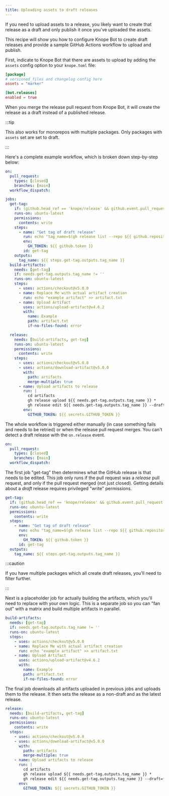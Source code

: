 ```yaml
---
title: Uploading assets to draft releases
---
```


If you need to upload assets to a release,
you likely want to create that release as a draft and only publish it once
you've uploaded the assets.

This recipe will show you how to configure Knope Bot to create draft releases
and provide a sample GitHub Actions workflow to upload and publish.

First, indicate to Knope Bot that there are assets to upload by adding the
`assets` config option to your `knope.toml` file:

```toml title="knope.toml"
[package]
# versioned_files and changelog config here
assets = "marker"

[bot.releases]
enabled = true
```

When you merge the release pull request from Knope Bot, it will create the
release as a draft instead of a published release.

:::tip

This also works for monorepos with multiple packages. Only packages with
`assets` set are set to draft.

:::

Here's a complete example workflow, which is broken down step-by-step below:

```yaml title=".github/workflows/release.yml"
on:
  pull_request:
    types: [closed]
    branches: [main]
  workflow_dispatch:

jobs:
  get-tag:
    if: (github.head_ref == 'knope/release' && github.event.pull_request.merged == true) || github.event_name == 'workflow_dispatch'
    runs-on: ubuntu-latest
    permissions:
      contents: write
    steps:
      - name: "Get tag of draft release"
        run: echo "tag_name=$(gh release list --repo ${{ github.repository }} --json 'isDraft,tagName' --jq '.[] | select(.isDraft) | .tagName')" >> $GITHUB_OUTPUT
        env:
          GH_TOKEN: ${{ github.token }}
        id: get-tag
    outputs:
      tag_name: ${{ steps.get-tag.outputs.tag_name }}
  build-artifacts:
    needs: [get-tag]
    if: needs.get-tag.outputs.tag_name != ''
    runs-on: ubuntu-latest
    steps:
      - uses: actions/checkout@v5.0.0
      - name: Replace Me with actual artifact creation
        run: echo "example artifact" >> artifact.txt
      - name: Upload Artifact
        uses: actions/upload-artifact@v4.6.2
        with:
          name: Example
          path: artifact.txt
          if-no-files-found: error

  release:
    needs: [build-artifacts, get-tag]
    runs-on: ubuntu-latest
    permissions:
      contents: write
    steps:
      - uses: actions/checkout@v5.0.0
      - uses: actions/download-artifact@v5.0.0
        with:
          path: artifacts
          merge-multiple: true
      - name: Upload artifacts to release
        run: |
          cd artifacts
          gh release upload ${{ needs.get-tag.outputs.tag_name }} *
          gh release edit ${{ needs.get-tag.outputs.tag_name }} --draft=false --latest
        env:
          GITHUB_TOKEN: ${{ secrets.GITHUB_TOKEN }}
```

The whole workflow is triggered either manually
(in case something fails and needs to be retried)
or when the release pull request merges.
You can't detect a draft release with the `on.release` event.

```yaml
on:
  pull_request:
    types: [closed]
    branches: [main]
  workflow_dispatch:
```

The first job "get-tag" then determines what the GitHub release is that needs
to be edited.
This job only runs if the pull request was a _release_ pull request,
and only if the pull request merged (not just closed).
Getting details about a _draft_ release requires privileged "write" permissions.

```yaml
get-tag:
  if: (github.head_ref == 'knope/release' && github.event.pull_request.merged == true) || github.event_name == 'workflow_dispatch'
  runs-on: ubuntu-latest
  permissions:
    contents: write
  steps:
    - name: "Get tag of draft release"
      run: echo "tag_name=$(gh release list --repo ${{ github.repository }} --json 'isDraft,tagName' --jq '.[] | select(.isDraft) | .tagName')" >> $GITHUB_OUTPUT
      env:
        GH_TOKEN: ${{ github.token }}
      id: get-tag
  outputs:
    tag_name: ${{ steps.get-tag.outputs.tag_name }}
```

:::caution

If you have multiple packages which all create draft releases, you'll need to
filter further.

:::

Next is a placeholder job for actually building the artifacts,
which you'll need to replace with your own logic.
This is a separate job so you can "fan out" with a matrix and build multiple
artifacts in parallel.

```yaml
build-artifacts:
  needs: [get-tag]
  if: needs.get-tag.outputs.tag_name != ''
  runs-on: ubuntu-latest
  steps:
    - uses: actions/checkout@v5.0.0
    - name: Replace Me with actual artifact creation
      run: echo "example artifact" >> artifact.txt
    - name: Upload Artifact
      uses: actions/upload-artifact@v4.6.2
      with:
        name: Example
        path: artifact.txt
        if-no-files-found: error
```

The final job downloads all artifacts uploaded in previous jobs and uploads them
to the release. It then sets the release as a non-draft and as the latest release.

```yaml
release:
  needs: [build-artifacts, get-tag]
  runs-on: ubuntu-latest
  permissions:
    contents: write
  steps:
    - uses: actions/checkout@v5.0.0
    - uses: actions/download-artifact@v5.0.0
      with:
        path: artifacts
        merge-multiple: true
    - name: Upload artifacts to release
      run: |
        cd artifacts
        gh release upload ${{ needs.get-tag.outputs.tag_name }} *
        gh release edit ${{ needs.get-tag.outputs.tag_name }} --draft=false --latest
      env:
        GITHUB_TOKEN: ${{ secrets.GITHUB_TOKEN }}
```
